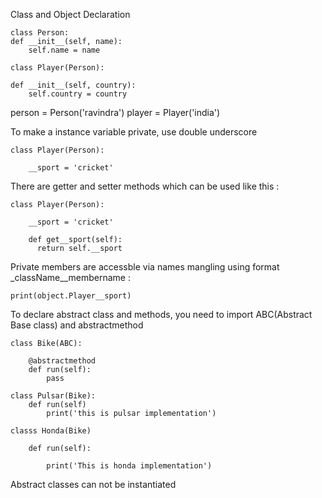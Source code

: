 Class and Object Declaration

    class Person:
    def __init__(self, name):
        self.name = name
        
    class Player(Person):
  
    def __init__(self, country):
        self.country = country
        
person = Person('ravindra')
player = Player('india')

To make a instance variable private, use double underscore

    class Player(Person):
      
        __sport = 'cricket'
        
There are getter and setter methods which can be used like this : 


    class Player(Person):
    
        __sport = 'cricket'
        
        def get__sport(self):
          return self.__sport
          
Private members are accessble via names mangling using format _className__membername :

    print(object.Player__sport)

To declare abstract class and methods, you need to import ABC(Abstract Base class) and abstractmethod

    class Bike(ABC):
    
        @abstractmethod
        def run(self):
            pass
            
    class Pulsar(Bike):
        def run(self)
            print('this is pulsar implementation')
            
    classs Honda(Bike)
    
        def run(self):
        
            print('This is honda implementation')
           
Abstract classes can not be instantiated


